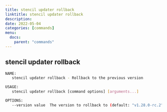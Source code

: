 ```yaml
---
title: stencil updater rollback
linktitle: stencil updater rollback
description:
date: 2022-05-04
categories: [commands]
menu:
  docs:
    parent: "commands"
---
```


## stencil updater rollback

```bash
NAME:
   stencil updater rollback - Rollback to the previous version

USAGE:
   stencil updater rollback [command options] [arguments...]

OPTIONS:
   --version value  The version to rollback to (default: "v1.28.0-rc.2")


```
